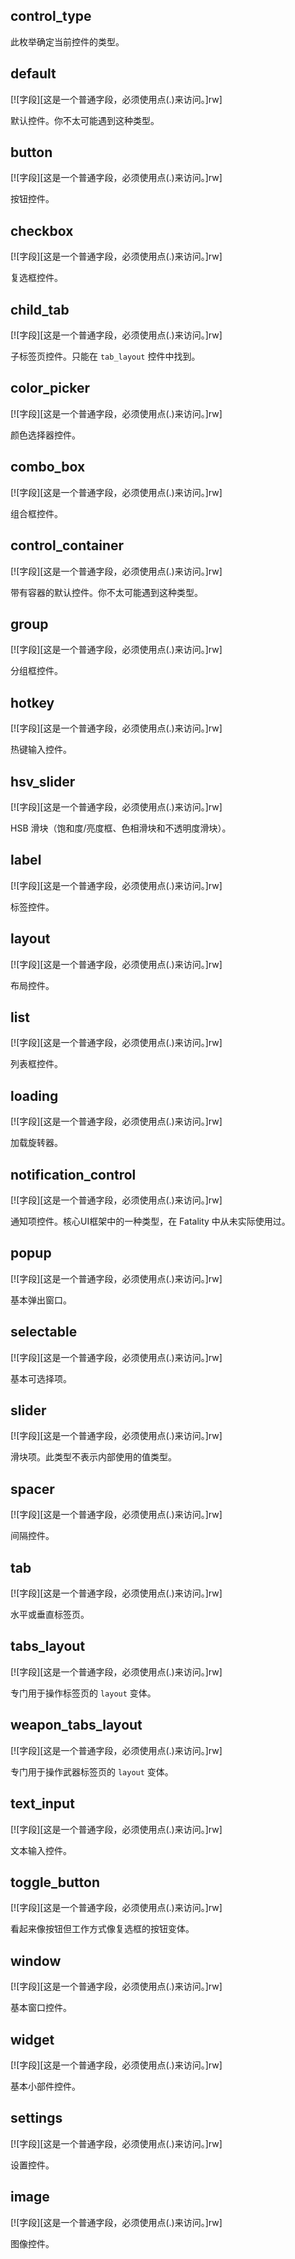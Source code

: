 ## control_type

此枚举确定当前控件的类型。

## default

[![字段][这是一个普通字段，必须使用点(.)来访问。]rw]

默认控件。你不太可能遇到这种类型。

## button

[![字段][这是一个普通字段，必须使用点(.)来访问。]rw]

按钮控件。

## checkbox

[![字段][这是一个普通字段，必须使用点(.)来访问。]rw]

复选框控件。

## child_tab

[![字段][这是一个普通字段，必须使用点(.)来访问。]rw]

子标签页控件。只能在 `tab_layout` 控件中找到。

## color_picker

[![字段][这是一个普通字段，必须使用点(.)来访问。]rw]

颜色选择器控件。

## combo_box

[![字段][这是一个普通字段，必须使用点(.)来访问。]rw]

组合框控件。

## control_container

[![字段][这是一个普通字段，必须使用点(.)来访问。]rw]

带有容器的默认控件。你不太可能遇到这种类型。

## group

[![字段][这是一个普通字段，必须使用点(.)来访问。]rw]

分组框控件。

## hotkey

[![字段][这是一个普通字段，必须使用点(.)来访问。]rw]

热键输入控件。

## hsv_slider

[![字段][这是一个普通字段，必须使用点(.)来访问。]rw]

HSB 滑块（饱和度/亮度框、色相滑块和不透明度滑块）。

## label

[![字段][这是一个普通字段，必须使用点(.)来访问。]rw]

标签控件。

## layout

[![字段][这是一个普通字段，必须使用点(.)来访问。]rw]

布局控件。

## list

[![字段][这是一个普通字段，必须使用点(.)来访问。]rw]

列表框控件。

## loading

[![字段][这是一个普通字段，必须使用点(.)来访问。]rw]

加载旋转器。

## notification_control

[![字段][这是一个普通字段，必须使用点(.)来访问。]rw]

通知项控件。核心UI框架中的一种类型，在 Fatality 中从未实际使用过。

## popup

[![字段][这是一个普通字段，必须使用点(.)来访问。]rw]

基本弹出窗口。

## selectable

[![字段][这是一个普通字段，必须使用点(.)来访问。]rw]

基本可选择项。

## slider

[![字段][这是一个普通字段，必须使用点(.)来访问。]rw]

滑块项。此类型不表示内部使用的值类型。

## spacer

[![字段][这是一个普通字段，必须使用点(.)来访问。]rw]

间隔控件。

## tab

[![字段][这是一个普通字段，必须使用点(.)来访问。]rw]

水平或垂直标签页。

## tabs_layout

[![字段][这是一个普通字段，必须使用点(.)来访问。]rw]

专门用于操作标签页的 `layout` 变体。

## weapon_tabs_layout

[![字段][这是一个普通字段，必须使用点(.)来访问。]rw]

专门用于操作武器标签页的 `layout` 变体。

## text_input

[![字段][这是一个普通字段，必须使用点(.)来访问。]rw]

文本输入控件。

## toggle_button

[![字段][这是一个普通字段，必须使用点(.)来访问。]rw]

看起来像按钮但工作方式像复选框的按钮变体。

## window

[![字段][这是一个普通字段，必须使用点(.)来访问。]rw]

基本窗口控件。

## widget

[![字段][这是一个普通字段，必须使用点(.)来访问。]rw]

基本小部件控件。

## settings

[![字段][这是一个普通字段，必须使用点(.)来访问。]rw]

设置控件。

## image

[![字段][这是一个普通字段，必须使用点(.)来访问。]rw]

图像控件。
